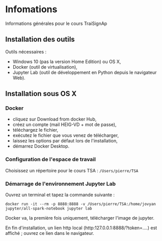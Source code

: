 # Infomations
Informations générales pour le cours TraiSignAp


## Installation des outils

Outils nécessaires :
- Windows 10 (pas la version Home Edition) ou OS X,
- Docker (outil de virtualisation),
- Jupyter Lab (outil de développement en Python depuis le navigateur Web).

## Installation sous OS X

### Docker
- cliquez sur Download from docker Hub,
- créez un compte (mail HEIG-VD + mot de passe),
- téléchargez le fichier,
- exécutez le fichier  que vous venez de télécharger,
- laissez les options par défaut lors de l'installation,
- démarrez Docker Desktop.

### Configuration de l'espace de travail

Choisissez un répertoire pour le cours TSA : `/Users/pierre/TSA`

### Démarrage de l'environnement Jupyter Lab

Ouvrez un terminal et tapez la commande suivante :

`docker run -it --rm -p 8888:8888 -v /Users/pierre/TSA:/home/jovyan jupyter/all-spark-notebook jupyter lab`

Docker va, la première fois uniquement, télécharger l'image de jupyter.

En fin d'installation, un lien http local (http:127.0.0.1:8888/?token=....) est affiché ; ouvrez ce lien dans le navigateur.
